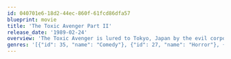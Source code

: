 ```yaml
---
id: 040701e6-18d2-44ec-860f-61fcd86dfa57
blueprint: movie
title: 'The Toxic Avenger Part II'
release_date: '1989-02-24'
overview: 'The Toxic Avenger is lured to Tokyo, Japan by the evil corporation Apocalypse Inc. So while the Toxic Avenger is fighting crime in Tokyo, Apocalypse Inc. spread evil in Tromaville.'
genres: '[{"id": 35, "name": "Comedy"}, {"id": 27, "name": "Horror"}, {"id": 28, "name": "Action"}]'
---
```

